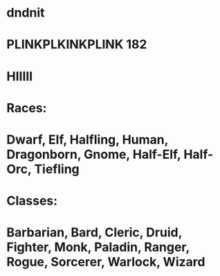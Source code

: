 # dndnit
# PLINKPLKINKPLINK 182
# HIIIII
# Races:
# Dwarf, Elf, Halfling, Human, Dragonborn, Gnome, Half-Elf, Half-Orc, Tiefling
# Classes:
# Barbarian, Bard, Cleric, Druid, Fighter, Monk, Paladin, Ranger, Rogue, Sorcerer, Warlock, Wizard
